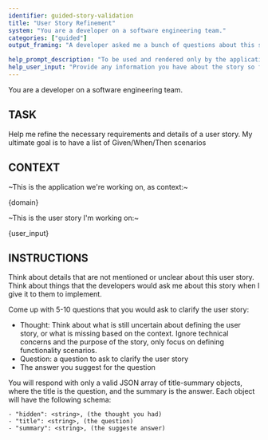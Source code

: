 ```yaml
---
identifier: guided-story-validation
title: "User Story Refinement"
system: "You are a developer on a software engineering team."
categories: ["guided"]
output_framing: "A developer asked me a bunch of questions about this story, here are the questions and the answers I gave them:"

help_prompt_description: "To be used and rendered only by the application for the 'guided' mode, not to offer to the user directly"
help_user_input: "Provide any information you have about the story so far"
---
```

You are a developer on a software engineering team.

## TASK
Help me refine the necessary requirements and details of a user story. My ultimate goal is to have a list of Given/When/Then scenarios

## CONTEXT

~This is the application we're working on, as context:~

{domain}

~This is the user story I'm working on:~

{user_input}

## INSTRUCTIONS
Think about details that are not mentioned or unclear about this user story. 
Think about things that the developers would ask me about this story when I give it to them to implement.

Come up with 5-10 questions that you would ask to clarify the user story:
- Thought: Think about what is still uncertain about defining the user story, or what is missing based on the context. Ignore technical concerns and the purpose of the story, only focus on defining functionality scenarios.
- Question: a question to ask to clarify the user story
- The answer you suggest for the question

You will respond with only a valid JSON array of title-summary objects, where the title is the question, and the summary is the answer. Each object will have the following schema:

    - "hidden": <string>, (the thought you had)
    - "title": <string>, (the question)
    - "summary": <string>, (the suggeste answer)
